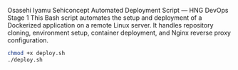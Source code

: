 Osasehi Iyamu
Sehiconcept
Automated Deployment Script — HNG DevOps Stage 1
This Bash script automates the setup and deployment of a Dockerized application on a remote Linux server. It handles repository cloning, environment setup, container deployment, and Nginx reverse proxy configuration.
```bash
chmod +x deploy.sh
./deploy.sh
